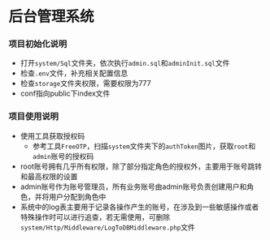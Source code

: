 # 后台管理系统
### 项目初始化说明
- 打开`system/Sql`文件夹，依次执行`admin.sql`和`adminInit.sql`文件
- 检查`.env`文件，补充相关配置信息
- 检查`storage`文件夹权限，需要权限为777
- conf指向public下index文件

### 项目使用说明
- 使用工具获取授权码
    - 参考工具`FreeOTP`，扫描`system`文件夹下的`authToken`图片，获取`root`和`admin`账号的授权码
- root账号拥有几乎所有权限，除了部分指定角色的授权外，主要用于账号跳转和最高权限的设置
- admin账号作为账号管理员，所有业务账号由admin账号负责创建用户和角色，并将用户分配到角色中
- 系统中的log表主要用于记录各操作产生的账号，在涉及到一些敏感操作或者特殊操作时可以进行追查，若无需使用，可删除`system/Http/Middleware/LogToDBMiddleware.php`文件
